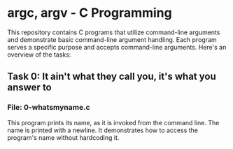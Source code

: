 # argc, argv - C Programming

This repository contains C programs that utilize command-line arguments and demonstrate basic command-line argument handling. Each program serves a specific purpose and accepts command-line arguments. Here's an overview of the tasks:

## Task 0: It ain't what they call you, it's what you answer to

### File: 0-whatsmyname.c

This program prints its name, as it is invoked from the command line. The name is printed with a newline. It demonstrates how to access the program's name without hardcoding it.



